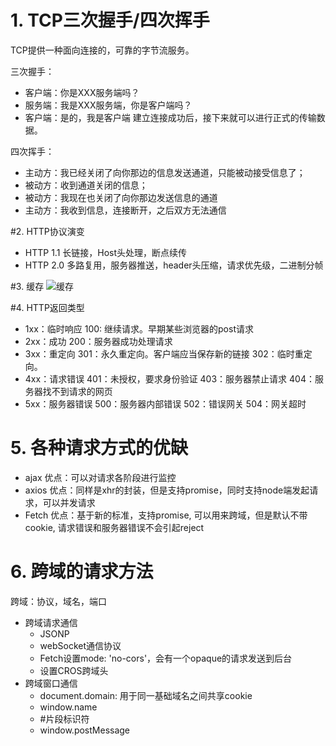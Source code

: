 # 1. TCP三次握手/四次挥手
TCP提供一种面向连接的，可靠的字节流服务。

三次握手：
* 客户端：你是XXX服务端吗？
* 服务端：我是XXX服务端，你是客户端吗？
* 客户端：是的，我是客户端
建立连接成功后，接下来就可以进行正式的传输数据。

四次挥手：
* 主动方：我已经关闭了向你那边的信息发送通道，只能被动接受信息了；
* 被动方：收到通道关闭的信息；
* 被动方：我现在也关闭了向你那边发送信息的通道
* 主动方：我收到信息，连接断开，之后双方无法通信

#2. HTTP协议演变
* HTTP 1.1
长链接，Host头处理，断点续传
* HTTP 2.0
多路复用，服务器推送，header头压缩，请求优先级，二进制分帧

#3. 缓存
![缓存](https://segmentfault.com/img/bVbekda?w=1474&h=994)

#4. HTTP返回类型
* 1xx：临时响应
100: 继续请求。早期某些浏览器的post请求
* 2xx：成功
200：服务器成功处理请求
* 3xx：重定向
301：永久重定向。客户端应当保存新的链接
302：临时重定向。
* 4xx：请求错误
401：未授权，要求身份验证
403：服务器禁止请求
404：服务器找不到请求的网页
* 5xx：服务器错误
500：服务器内部错误
502：错误网关
504：网关超时

# 5. 各种请求方式的优缺
* ajax 优点：可以对请求各阶段进行监控
* axios 优点：同样是xhr的封装，但是支持promise，同时支持node端发起请求，可以并发请求
* Fetch 优点：基于新的标准，支持promise, 可以用来跨域，但是默认不带cookie, 请求错误和服务器错误不会引起reject

# 6. 跨域的请求方法
跨域：协议，域名，端口

* 跨域请求通信
  * JSONP
  * webSocket通信协议
  * Fetch设置mode: 'no-cors'，会有一个opaque的请求发送到后台
  * 设置CROS跨域头
* 跨域窗口通信
  * document.domain: 用于同一基础域名之间共享cookie
  * window.name
  * #片段标识符
  * window.postMessage



